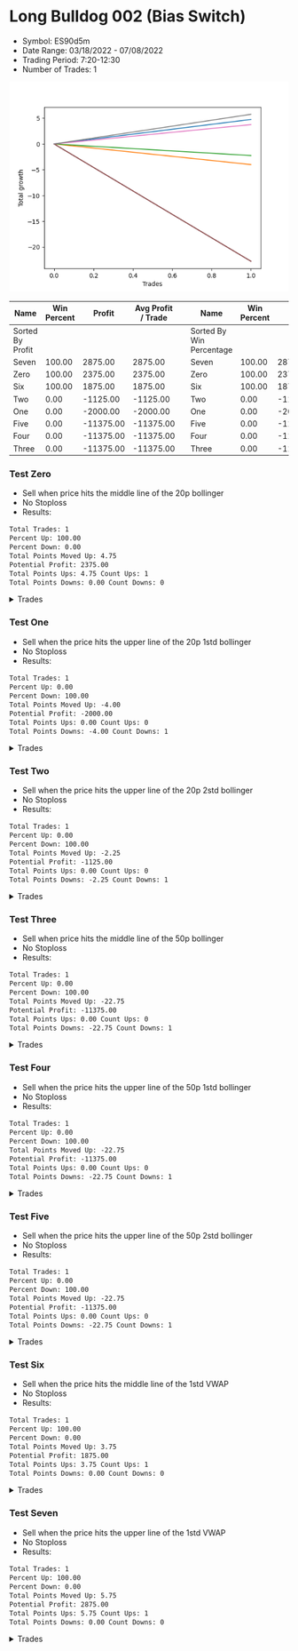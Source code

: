 # Long Bulldog 002 (Bias Switch)
- Symbol: ES90d5m
- Date Range: 03/18/2022 - 07/08/2022
- Trading Period: 7:20-12:30
- Number of Trades: 1

![Plot](LongBulldog002ES90d5m(BiasSwitch).png)

| Name | Win Percent | Profit | Avg Profit / Trade |     | Name | Win Percent | Profit | Avg Profit / Trade |
| ---- | ----------- | ------ | ------------------ | --- | ---- | ----------- | ------ | ------------------ |
| Sorted By <br> Profit | | | | | Sorted By <br> Win Percentage ||||
| Seven | 100.00 | 2875.00 | 2875.00 |     | Seven | 100.00 | 2875.00 | 2875.00 |
| Zero | 100.00 | 2375.00 | 2375.00 |     | Zero | 100.00 | 2375.00 | 2375.00 |
| Six | 100.00 | 1875.00 | 1875.00 |     | Six | 100.00 | 1875.00 | 1875.00 |
| Two | 0.00 | -1125.00 | -1125.00 |     | Two | 0.00 | -1125.00 | -1125.00 |
| One | 0.00 | -2000.00 | -2000.00 |     | One | 0.00 | -2000.00 | -2000.00 |
| Five | 0.00 | -11375.00 | -11375.00 |     | Five | 0.00 | -11375.00 | -11375.00 |
| Four | 0.00 | -11375.00 | -11375.00 |     | Four | 0.00 | -11375.00 | -11375.00 |
| Three | 0.00 | -11375.00 | -11375.00 |     | Three | 0.00 | -11375.00 | -11375.00 |

### Test Zero
* Sell when price hits the middle line of the 20p bollinger
* No Stoploss
* Results:
```
Total Trades: 1
Percent Up: 100.00
Percent Down: 0.00
Total Points Moved Up: 4.75
Potential Profit: 2375.00
Total Points Ups: 4.75 Count Ups: 1
Total Points Downs: 0.00 Count Downs: 0
```

<details><summary>Trades</summary>

<code>In: 2022-03-30 07:35:00		Out: 2022-03-30 07:50:55		Total Position Time: 15:55		Total Move Up: 4.75		Total to Date: 4.75</code> <br />


</details>

### Test One
* Sell when the price hits the upper line of the 20p 1std bollinger
* No Stoploss
* Results:
```
Total Trades: 1
Percent Up: 0.00
Percent Down: 100.00
Total Points Moved Up: -4.00
Potential Profit: -2000.00
Total Points Ups: 0.00 Count Ups: 0
Total Points Downs: -4.00 Count Downs: 1
```

<details><summary>Trades</summary>

<code>In: 2022-03-30 07:35:00		Out: 2022-03-30 09:37:30		Total Position Time: 122:30		Total Move Up: -4.00		Total to Date: -4.00</code> <br />


</details>

### Test Two
* Sell when the price hits the upper line of the 20p 2std bollinger
* No Stoploss
* Results:
```
Total Trades: 1
Percent Up: 0.00
Percent Down: 100.00
Total Points Moved Up: -2.25
Potential Profit: -1125.00
Total Points Ups: 0.00 Count Ups: 0
Total Points Downs: -2.25 Count Downs: 1
```

<details><summary>Trades</summary>

<code>In: 2022-03-30 07:35:00		Out: 2022-03-30 09:40:10		Total Position Time: 125:10		Total Move Up: -2.25		Total to Date: -2.25</code> <br />


</details>

### Test Three
* Sell when price hits the middle line of the 50p bollinger
* No Stoploss
* Results:
```
Total Trades: 1
Percent Up: 0.00
Percent Down: 100.00
Total Points Moved Up: -22.75
Potential Profit: -11375.00
Total Points Ups: 0.00 Count Ups: 0
Total Points Downs: -22.75 Count Downs: 1
```

<details><summary>Trades</summary>

<code>In: 2022-03-30 07:35:00		Out: 2022-03-30 12:50:00		Total Position Time: 315:00		Total Move Up: -22.75		Total to Date: -22.75</code> <br />


</details>

### Test Four
* Sell when the price hits the upper line of the 50p 1std bollinger
* No Stoploss
* Results:
```
Total Trades: 1
Percent Up: 0.00
Percent Down: 100.00
Total Points Moved Up: -22.75
Potential Profit: -11375.00
Total Points Ups: 0.00 Count Ups: 0
Total Points Downs: -22.75 Count Downs: 1
```

<details><summary>Trades</summary>

<code>In: 2022-03-30 07:35:00		Out: 2022-03-30 12:50:00		Total Position Time: 315:00		Total Move Up: -22.75		Total to Date: -22.75</code> <br />


</details>

### Test Five
* Sell when the price hits the upper line of the 50p 2std bollinger
* No Stoploss
* Results:
```
Total Trades: 1
Percent Up: 0.00
Percent Down: 100.00
Total Points Moved Up: -22.75
Potential Profit: -11375.00
Total Points Ups: 0.00 Count Ups: 0
Total Points Downs: -22.75 Count Downs: 1
```

<details><summary>Trades</summary>

<code>In: 2022-03-30 07:35:00		Out: 2022-03-30 12:50:00		Total Position Time: 315:00		Total Move Up: -22.75		Total to Date: -22.75</code> <br />


</details>

### Test Six
* Sell when the price hits the middle line of the 1std VWAP
* No Stoploss
* Results:
```
Total Trades: 1
Percent Up: 100.00
Percent Down: 0.00
Total Points Moved Up: 3.75
Potential Profit: 1875.00
Total Points Ups: 3.75 Count Ups: 1
Total Points Downs: 0.00 Count Downs: 0
```

<details><summary>Trades</summary>

<code>In: 2022-03-30 07:35:00		Out: 2022-03-30 07:46:00		Total Position Time: 11:00		Total Move Up: 3.75		Total to Date: 3.75</code> <br />


</details>

### Test Seven
* Sell when the price hits the upper line of the 1std VWAP
* No Stoploss
* Results:
```
Total Trades: 1
Percent Up: 100.00
Percent Down: 0.00
Total Points Moved Up: 5.75
Potential Profit: 2875.00
Total Points Ups: 5.75 Count Ups: 1
Total Points Downs: 0.00 Count Downs: 0
```

<details><summary>Trades</summary>

<code>In: 2022-03-30 07:35:00		Out: 2022-03-30 07:51:05		Total Position Time: 16:05		Total Move Up: 5.75		Total to Date: 5.75</code> <br />


</details>